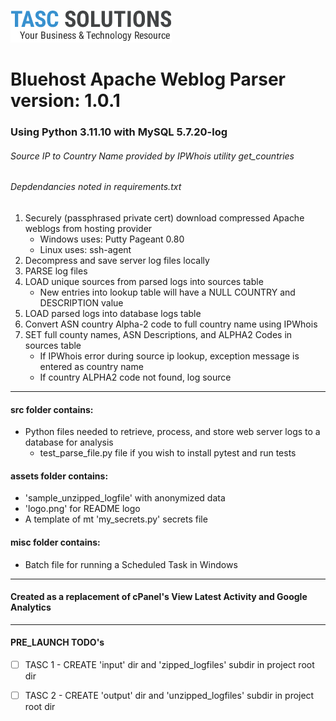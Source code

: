 ![TASCS LOGO](./assets/logo.png)

# Bluehost Apache Weblog Parser version: 1.0.1
### Using Python 3.11.10 with MySQL 5.7.20-log
###### Source IP to Country Name provided by IPWhois utility get_countries
###### Depdendancies noted in requirements.txt

1. Securely (passphrased private cert) download compressed Apache weblogs from hosting provider
    * Windows uses: Putty Pageant 0.80
    * Linux uses: ssh-agent 
1. Decompress and save server log files locally 
1. PARSE log files
1. LOAD unique sources from parsed logs into sources table
    * New entries into lookup table will have a NULL COUNTRY and DESCRIPTION value
1. LOAD parsed logs into database logs table
1. Convert ASN country Alpha-2 code to full country name using IPWhois 
1. SET full county names, ASN Descriptions, and ALPHA2 Codes in sources table
     * If IPWhois error during source ip lookup, exception message is entered as country name
     * If country ALPHA2 code not found, log source

---

#### src folder contains: 

* Python files needed to retrieve, process, and store web server logs to a database for analysis
  * test_parse_file.py file if you wish to install pytest and run tests

#### assets folder contains:

* 'sample_unzipped_logfile'  with anonymized data
* 'logo.png' for README logo
* A template of mt 'my_secrets.py' secrets file

#### misc folder contains:

* Batch file for running a Scheduled Task in Windows 
            
---

#### Created as a replacement of cPanel's View Latest Activity and Google Analytics
---

#### PRE_LAUNCH TODO's

* [ ] TASC 1 - CREATE 'input' dir and 'zipped_logfiles' subdir in project root dir
* [ ] TASC 2 - CREATE 'output' dir and 'unzipped_logfiles' subdir in project root dir


